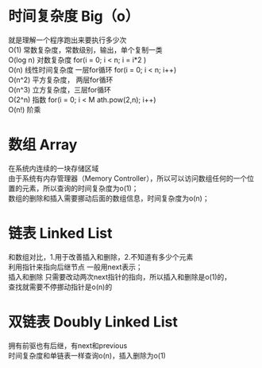 # 时间复杂度 Big（o）  
就是理解一个程序跑出来要执行多少次  
O(1)   常数复杂度，常数级别，输出，单个复制一类  
O(log n) 对数复杂度 for(i = 0; i < n;  i = i*2 )  
O(n)  线性时间复杂度  一层for循环  for(i = 0; i < n; i++)  
O(n^2) 平方复杂度， 两层for循环  
O(n^3) 立方复杂度，三层for循环  
O(2^n) 指数   for(i = 0; i < M ath.pow(2,n); i++)  
O(n!) 阶乘  

# 数组 Array  
在系统内连续的一块存储区域  
由于系统有内存管理器（Memory Controller），所以可以访问数组任何的一个位置的元素，所以查询的时间复杂度为o(1)；  
数组的删除和插入需要挪动后面的数组信息，时间复杂度为o(n)；  
  
# 链表 Linked List  
和数组对比，1.用于改善插入和删除，2.不知道有多少个元素  
利用指针来指向后继节点 一般用next表示；  
插入和删除 只需要改动两次next指针的指向，所以插入和删除是o(1)的，  
查找就需要不停挪动指针是o(n)的  
  
# 双链表 Doubly Linked List   
拥有前驱也有后继，有next和previous  
时间复杂度和单链表一样查询o(n)，插入删除为o(1)  
